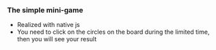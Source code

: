 ### The simple mini-game

- Realized with native js
- You need to click on the circles on the board during the limited time, then you will see your result
